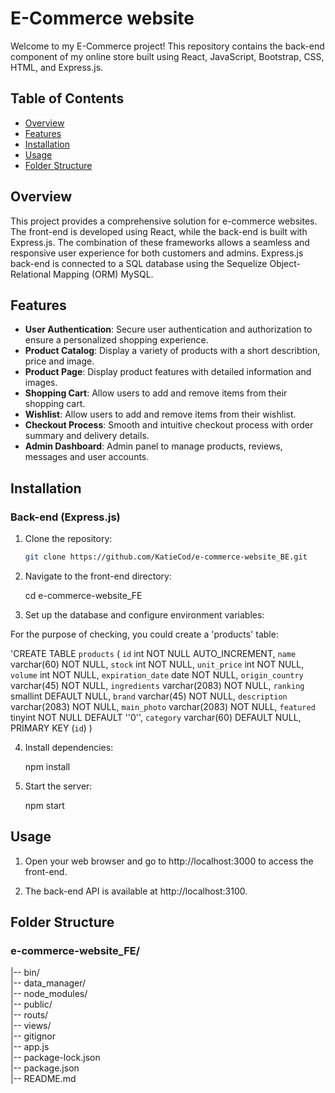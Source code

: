 # E-Commerce website

Welcome to my E-Commerce project! This repository contains the back-end component of my online store built using React, JavaScript, Bootstrap, CSS, HTML, and Express.js.

## Table of Contents

- [Overview](#overview)
- [Features](#features)
- [Installation](#installation)
- [Usage](#usage)
- [Folder Structure](#folder-structure)

## Overview

This project provides a comprehensive solution for e-commerce websites. The front-end is developed using React, while the back-end is built with Express.js. The combination of these frameworks allows a seamless and responsive user experience for both customers and admins.
Express.js back-end is connected to a SQL database using the Sequelize Object-Relational Mapping (ORM) MySQL.

## Features

- **User Authentication**: Secure user authentication and authorization to ensure a personalized shopping experience.
- **Product Catalog**: Display a variety of products with a short describtion, price and image.
- **Product Page**: Display product features with detailed information and images.
- **Shopping Cart**: Allow users to add and remove items from their shopping cart.
- **Wishlist**: Allow users to add and remove items from their wishlist.
- **Checkout Process**: Smooth and intuitive checkout process with order summary and delivery details.
- **Admin Dashboard**: Admin panel to manage products, reviews, messages and user accounts.

## Installation

### Back-end (Express.js)

1. Clone the repository:

   ```bash
   git clone https://github.com/KatieCod/e-commerce-website_BE.git

2. Navigate to the front-end directory:

   cd e-commerce-website_FE

3. Set up the database and configure environment variables:

For the purpose of checking, you could create a 'products' table:

  'CREATE TABLE `products` (
    `id` int NOT NULL AUTO_INCREMENT,
    `name` varchar(60) NOT NULL,
    `stock` int NOT NULL,
    `unit_price` int NOT NULL,
    `volume` int NOT NULL,
    `expiration_date` date NOT NULL,
    `origin_country` varchar(45) NOT NULL,
    `ingredients` varchar(2083) NOT NULL,
    `ranking` smallint DEFAULT NULL,
    `brand` varchar(45) NOT NULL,
    `description` varchar(2083) NOT NULL,
    `main_photo` varchar(2083) NOT NULL,
    `featured` tinyint NOT NULL DEFAULT ''0'',
    `category` varchar(60) DEFAULT NULL,
    PRIMARY KEY (`id`)
  )

4. Install dependencies:

   npm install

5. Start the server:

   npm start

## Usage

1. Open your web browser and go to http://localhost:3000 to access the front-end.

2. The back-end API is available at http://localhost:3100.

## Folder Structure

### e-commerce-website_FE/

|-- bin/  
|-- data_manager/  
|-- node_modules/  
|-- public/  
|-- routs/  
|-- views/  
|-- gitignor  
|-- app.js  
|-- package-lock.json  
|-- package.json  
|-- README.md  
